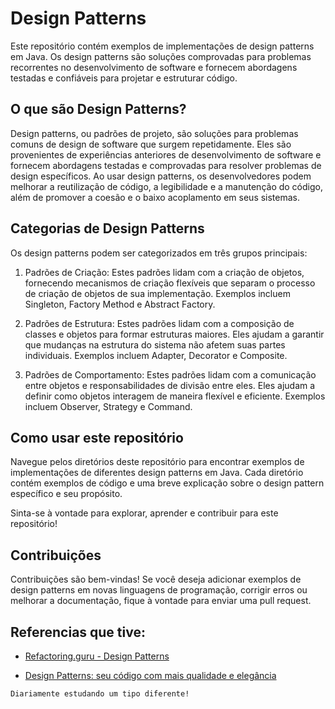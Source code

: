 # Design Patterns
Este repositório contém exemplos de implementações de design patterns em Java. Os design patterns são soluções comprovadas para problemas recorrentes no desenvolvimento de software e fornecem abordagens testadas e confiáveis para projetar e estruturar código.

## O que são Design Patterns?
Design patterns, ou padrões de projeto, são soluções para problemas comuns de design de software que surgem repetidamente. Eles são provenientes de experiências anteriores de desenvolvimento de software e fornecem abordagens testadas e comprovadas para resolver problemas de design específicos. Ao usar design patterns, os desenvolvedores podem melhorar a reutilização de código, a legibilidade e a manutenção do código, além de promover a coesão e o baixo acoplamento em seus sistemas.

## Categorias de Design Patterns
Os design patterns podem ser categorizados em três grupos principais:

1. Padrões de Criação: Estes padrões lidam com a criação de objetos, fornecendo mecanismos de criação flexíveis que separam o processo de criação de objetos de sua implementação. Exemplos incluem Singleton, Factory Method e Abstract Factory.

2.  Padrões de Estrutura: Estes padrões lidam com a composição de classes e objetos para formar estruturas maiores. Eles ajudam a garantir que mudanças na estrutura do sistema não afetem suas partes individuais. Exemplos incluem Adapter, Decorator e Composite.

2. Padrões de Comportamento: Estes padrões lidam com a comunicação entre objetos e responsabilidades de divisão entre eles. Eles ajudam a definir como objetos interagem de maneira flexível e eficiente. Exemplos incluem Observer, Strategy e Command.

## Como usar este repositório
Navegue pelos diretórios deste repositório para encontrar exemplos de implementações de diferentes design patterns em Java. Cada diretório contém exemplos de código e uma breve explicação sobre o design pattern específico e seu propósito.

Sinta-se à vontade para explorar, aprender e contribuir para este repositório!

## Contribuições
Contribuições são bem-vindas! Se você deseja adicionar exemplos de design patterns em novas linguagens de programação, corrigir erros ou melhorar a documentação, fique à vontade para enviar uma pull request.

## Referencias que tive:
- [Refactoring.guru - Design Patterns](https://refactoring.guru/pt-br/design-patterns/)

- [Design Patterns: seu código com mais qualidade e elegância](https://blog.geekhunter.com.br/design-patterns/)

`Diariamente estudando um tipo diferente!`